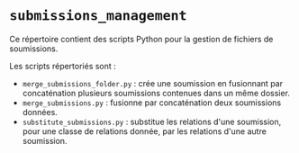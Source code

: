 # `submissions_management`

Ce répertoire contient des scripts Python pour la gestion de fichiers de soumissions.

Les scripts répertoriés sont :
- `merge_submissions_folder.py` : crée une soumission en fusionnant par concaténation plusieurs soumissions contenues dans un même dossier.
- `merge_submissions.py` : fusionne par concaténation deux soumissions données.
- `substitute_submissions.py` : substitue les relations d'une soumission, pour une classe de relations donnée, par les relations d'une autre soumission.